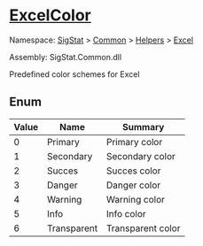 # [ExcelColor](./ExcelColor.md)
Namespace: [SigStat]() > [Common](./../../README.md) > [Helpers](./../README.md) > [Excel](./README.md)

Assembly: SigStat.Common.dll


Predefined color schemes for Excel

##	Enum

| Value | Name | Summary | 
| --- | --- | --- | 
| 0<!--aaaaaaaaaaaaaaaaaaaaaaaaaaaaaaaaaaaaaaaaaaaaaaaaaaaaaaaaaaa-->| Primary| Primary color<!--aaaaaaaaaaaaaaaaaaaaaaaaaaaaaaaaaaaaaaaaaaaaaaaaaaaaaaaaaaa-->| <br>
| 1<!--aaaaaaaaaaaaaaaaaaaaaaaaaaaaaaaaaaaaaaaaaaaaaaaaaaaaaaaaaaa-->| Secondary| Secondary color<!--aaaaaaaaaaaaaaaaaaaaaaaaaaaaaaaaaaaaaaaaaaaaaaaaaaaaaaaaaaa-->| <br>
| 2<!--aaaaaaaaaaaaaaaaaaaaaaaaaaaaaaaaaaaaaaaaaaaaaaaaaaaaaaaaaaa-->| Succes| Succes color<!--aaaaaaaaaaaaaaaaaaaaaaaaaaaaaaaaaaaaaaaaaaaaaaaaaaaaaaaaaaa-->| <br>
| 3<!--aaaaaaaaaaaaaaaaaaaaaaaaaaaaaaaaaaaaaaaaaaaaaaaaaaaaaaaaaaa-->| Danger| Danger color<!--aaaaaaaaaaaaaaaaaaaaaaaaaaaaaaaaaaaaaaaaaaaaaaaaaaaaaaaaaaa-->| <br>
| 4<!--aaaaaaaaaaaaaaaaaaaaaaaaaaaaaaaaaaaaaaaaaaaaaaaaaaaaaaaaaaa-->| Warning| Warning color<!--aaaaaaaaaaaaaaaaaaaaaaaaaaaaaaaaaaaaaaaaaaaaaaaaaaaaaaaaaaa-->| <br>
| 5<!--aaaaaaaaaaaaaaaaaaaaaaaaaaaaaaaaaaaaaaaaaaaaaaaaaaaaaaaaaaa-->| Info| Info color<!--aaaaaaaaaaaaaaaaaaaaaaaaaaaaaaaaaaaaaaaaaaaaaaaaaaaaaaaaaaa-->| <br>
| 6<!--aaaaaaaaaaaaaaaaaaaaaaaaaaaaaaaaaaaaaaaaaaaaaaaaaaaaaaaaaaa-->| Transparent| Transparent color<!--aaaaaaaaaaaaaaaaaaaaaaaaaaaaaaaaaaaaaaaaaaaaaaaaaaaaaaaaaaa-->| <br>


